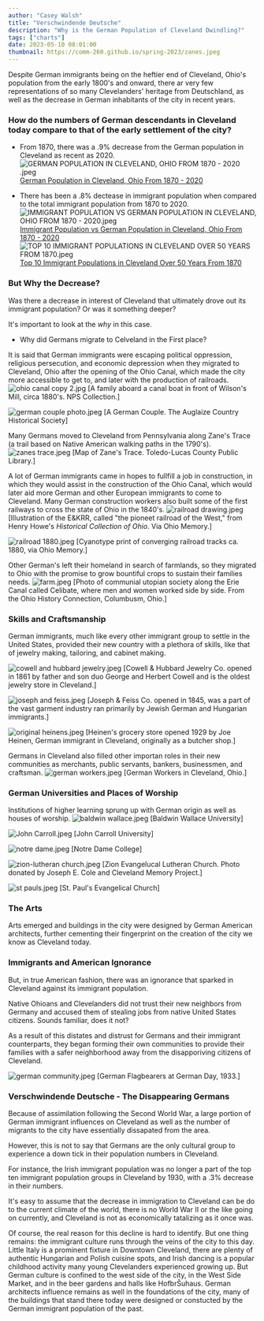 ```yaml
---
author: "Casey Walsh"
title: "Verschwindende Deutsche"
description: "Why is the German Population of Cleveland Dwindling?"
tags: ["charts"]
date: 2023-05-10 08:01:00
thumbnail: https://comm-260.github.io/spring-2023/zanes.jpeg
---
```



Despite German immigrants being on the heftier end of Cleveland, Ohio's population from the early 1800's and onward, there ar very few representations of so many Clevelanders' heritage from Deutschland, as well as the decrease in German inhabitants of the city in recent years.

### How do the numbers of German descendants in Cleveland today compare to that of the early settlement of the city?

- From 1870, there was a .9% decrease from the German population in Cleveland as recent as 2020.
![GERMAN POPULATION IN CLEVELAND, OHIO FROM 1870 - 2020 .jpeg](https://www.dropbox.com/s/pso6svytef3x12b/GERMAN%20POPULATION%20IN%20CLEVELAND%2C%20OHIO%20FROM%201870%20-%202020%20.jpeg?dl=0&raw=1)
[German Population in Cleveland, Ohio From 1870 - 2020](https://public.flourish.studio/visualisation/13543138)

- There has been a .8% dectease in immigrant population when compared to the total immigrant population from 1870 to 2020.
![IMMIGRANT POPULATION VS GERMAN POPULATION IN CLEVELAND, OHIO FROM 1870 - 2020.jpeg](https://www.dropbox.com/s/yjxopl4ow1oqtza/IMMIGRANT%20POPULATION%20VS%20GERMAN%20POPULATION%20IN%20CLEVELAND%2C%20OHIO%20FROM%201870%20-%202020.jpeg?dl=0&raw=1)
[Immigrant Population vs German Population in Cleveland, Ohio From 1870 - 2020](https://public.flourish.studio/visualisation/13543328)
![TOP 10 IMMIGRANT POPULATIONS IN CLEVELAND OVER 50 YEARS FROM 1870.jpeg](https://www.dropbox.com/s/9xmnxayxpoafpms/TOP%2010%20IMMIGRANT%20POPULATIONS%20IN%20CLEVELAND%20OVER%2050%20YEARS%20FROM%201870.jpeg?dl=0&raw=1)
[Top 10 Immigrant Populations in Cleveland Over 50 Years From 1870](https://public.flourish.studio/visualisation/13544019)

### But Why the Decrease?

Was there a decrease in interest of Cleveland that ultimately drove out its immigrant population? Or was it something deeper?

It's important to look at the _why_ in this case.
- Why did Germans migrate to Celveland in the First place?

It is said that German immigrants were escaping political oppression, religious persecution, and economic depression when they migrated to Cleveland, Ohio after the opening of the Ohio Canal, which made the city more accessible to get to, and later with the production of railroads.
![ohio canal copy 2.jpg](https://www.dropbox.com/s/uav6dsk2acqcdh0/ohio%20canal%20copy%202.jpg?dl=0&raw=1)
[A family aboard a canal boat in front of Wilson's Mill, circa 1880's. NPS Collection.]


![german couple photo.jpeg](https://www.dropbox.com/s/qx4rcqne5dx6fwp/german%20couple%20photo.jpeg?dl=0&raw=1)
[A German Couple. The Auglaize Country Historical Society]


Many Germans moved to Cleveland from Pennsylvania along Zane's Trace (a trail based on Native American walking paths in the 1790's).
![zanes trace.jpeg](https://www.dropbox.com/s/toh524yo8htbam5/zanes%20trace.jpeg?dl=0&raw=1)
[Map of Zane's Trace. Toledo-Lucas County Public Library.]


A lot of German immigrants came in hopes to fullfill a job in construction, in which they would assist in the construction of the Ohio Canal, which would later aid more German and other European immigrants to come to Cleveland. Many German construction workers also built some of the first railways to cross the state of Ohio in the 1840's.
![railroad drawing.jpeg](https://www.dropbox.com/s/wb1kona4mdv6wbe/railroad%20drawing.jpeg?dl=0&raw=1)
[Illustration of the E&KRR, called "the pioneet railroad of the West," from Henry Howe's _Historical Collection of Ohio_. Via Ohio Memory.]

![railroad 1880.jpeg](https://www.dropbox.com/s/zvrrn3bah5b0zb0/railroad%201880.jpeg?dl=0&raw=1)
[Cyanotype print of converging railroad tracks ca. 1880, via Ohio Memory.]


Other German's left their homeland in search of farmlands, so they migrated to Ohio with the promise to grow bountiful crops to sustain their families needs.
![farm.jpeg](https://www.dropbox.com/s/tw7jjj798xiqvsr/farm.jpeg?dl=0&raw=1)
[Photo of communial utopian society along the Erie Canal called Celibate, where men and women worked side by side. From the Ohio History Connection, Columbusm, Ohio.]

### Skills and Craftsmanship
German immigrants, much like every other immigrant group to settle in the United States, provided their new country with a plethora of skills, like that of jewelry making, tailoring, and cabinet making.

![cowell and hubbard jewelry.jpeg](https://www.dropbox.com/s/3u0z0pywr5zrgct/cowell%20and%20hubbard%20jewelry.jpeg?dl=0&raw=1)
[Cowell & Hubbard Jewelry Co. opened in 1861 by father and son duo George and Herbert Cowell and is the oldest jewelry store in Cleveland.]

![joseph and feiss.jpeg](https://www.dropbox.com/s/bwcq74spmh1eprj/joseph%20and%20feiss.jpeg?dl=0&raw=1)
[Joseph & Feiss Co. opened in 1845, was a part of the vast garment industry ran primarily by Jewish German and Hungarian immigrants.]

![original heinens.jpeg](https://www.dropbox.com/s/w1k4w4uwxol75ab/original%20heinens.jpeg?dl=0&raw=1)
[Heinen's grocery store opened 1929 by Joe Heinen, German immigrant in Cleveland, originally as a butcher shop.]


Germans in Cleveland also filled other importan roles in their new communities as merchants, public servants, bankers, businessmen, and craftsman.
![german workers.jpeg](https://www.dropbox.com/s/wuqnsfpuu8cv2hl/german%20workers.jpeg?dl=0&raw=1)
[German Workers in Cleveland, Ohio.]

### German Universities and Places of Worship
Institutions of higher learning sprung up with German origin as well as houses of worship.
![baldwin wallace.jpeg](https://www.dropbox.com/s/5194jp9dfua4eyt/baldwin%20wallace.jpeg?dl=0&raw=1)
[Baldwin Wallace University]

![John Carroll.jpeg](https://www.dropbox.com/s/u692oocpvr8siy5/John%20Carroll.jpeg?dl=0&raw=1)
[John Carroll University]

![notre dame.jpeg](https://www.dropbox.com/s/531twco78umbydt/notre%20dame.jpeg?dl=0&raw=1)
[Notre Dame College]

![zion-lutheran church.jpeg](https://www.dropbox.com/s/3le7sqbnxenrlfo/zion-lutheran%20church.jpeg?dl=0&raw=1)
[Zion Evangelucal Lutheran Church. Photo donated by Joseph E. Cole and Cleveland Memory Project.]

![st pauls.jpeg](https://www.dropbox.com/s/4kkhsa87f7dbilq/st%20pauls.jpeg?dl=0&raw=1)
[St. Paul's Evangelical Church]

### The Arts
Arts emerged and buildings in the city were designed by German American architects, further cementing their fingerprint on the creation of the city we know as Cleveland today.

### Immigrants and American Ignorance
But, in true American fashion, there was an ignorance that sparked in Cleveland against its immigrant population.

Native Ohioans and Clevelanders did not trust their new neighbors from Germany and accused them of stealing jobs from native United States citizens. Sounds familiar, does it not?

As a result of this distates and distrust for Germans and their immigrant counterparts, they began forming their own communities to provide their families with a safer neighborhood away from the disapporiving citizens of Cleveland.

![german community.jpeg](https://www.dropbox.com/s/3tkndcbd74jcw9z/german%20community.jpeg?dl=0&raw=1)
[German Flagbearers at German Day, 1933.]

### Verschwindende Deutsche - The Disappearing Germans
Because of assimilation following the Second World War, a large portion of German immigrant influences on Cleveland as well as the number of migrants to the city have essentially dissapated from the area.

However, this is not to say that Germans are the only cultural group to experience a down tick in their population numbers in Cleveland.

For instance, the Irish immigrant population was no longer a part of the top ten immigrant population groups in Cleveland by 1930, with a .3% decrease in their numbers.

It's easy to assume that the decrease in immigration to Cleveland can be do to the current climate of the world, there is no World War II or the like going on currently, and Cleveland is not as economically tatalizing as it once was.

Of course, the real reason for this decline is hard to identify. But one thing remains: the immigrant culture runs through the veins of the city to this day. Little Italy is a prominent fixture in Downtown Cleveland, there are plenty of authentic Hungarian and Polish cuisine spots, and Irish dancing is a popular childhood activity many young Clevelanders experienced growing up. But German culture is confined to the west side of the city, in the West Side Market, and in the beer gardens and halls like HofbrŠuhaus. German architects influence remains as well in the foundations of the city, many of the buildings that stand there today were designed or constucted by the German immigrant population of the past.











 
 

